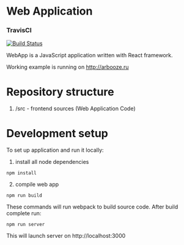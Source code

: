 # Web Application

### TravisCI
[![Build Status](https://travis-ci.org/caesai/WebApp.svg?branch=master)](https://github.com/caesai/WebApp/)

WebApp is a JavaScript application written with React framework.

Working example is running on http://arbooze.ru

# Repository structure
1. /src - frontend sources (Web Application Code)

# Development setup
To set up application and run it locally:

1. install all node dependencies
```
npm install
```
2. compile web app
```
npm run build
```
These commands will run webpack to build source code. After build complete run:

```
npm run server
```
This will launch server on http://localhost:3000
